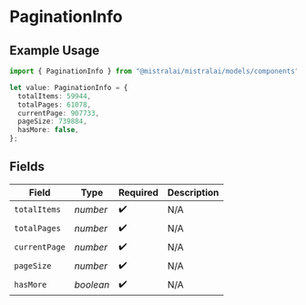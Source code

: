 # PaginationInfo

## Example Usage

```typescript
import { PaginationInfo } from "@mistralai/mistralai/models/components";

let value: PaginationInfo = {
  totalItems: 59944,
  totalPages: 61078,
  currentPage: 907733,
  pageSize: 739884,
  hasMore: false,
};
```

## Fields

| Field              | Type               | Required           | Description        |
| ------------------ | ------------------ | ------------------ | ------------------ |
| `totalItems`       | *number*           | :heavy_check_mark: | N/A                |
| `totalPages`       | *number*           | :heavy_check_mark: | N/A                |
| `currentPage`      | *number*           | :heavy_check_mark: | N/A                |
| `pageSize`         | *number*           | :heavy_check_mark: | N/A                |
| `hasMore`          | *boolean*          | :heavy_check_mark: | N/A                |